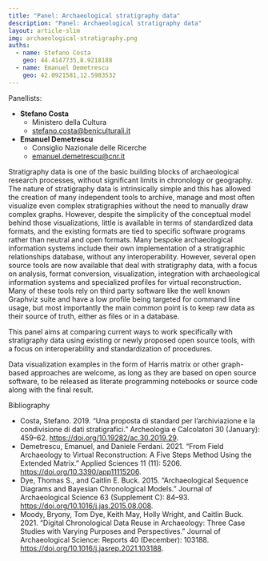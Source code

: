 ```yaml
---
title: "Panel: Archaeological stratigraphy data"
description: "Panel: Archaeological stratigraphy data"
layout: article-slim
img: archaeological-stratigraphy.png
auths:
  - name: Stefano Costa
    geo: 44.4147735,8.9218188
  - name: Emanuel Demetrescu
    geo: 42.0921581,12.5983532
---
```


Panellists:
- **Stefano Costa**
  - Ministero della Cultura
  - [stefano.costa@beniculturali.it](mailto:stefano.costa@beniculturali.it)
- **Emanuel Demetrescu**
  - Consiglio Nazionale delle Ricerche
  - [emanuel.demetrescu@cnr.it](mailto:emanuel.demetrescu@cnr.it)

Stratigraphy data is one of the basic building blocks of archaeological research processes, without significant limits in chronology or geography. The nature of stratigraphy data is intrinsically simple and this has allowed the creation of many independent tools to archive, manage and most often visualize even complex stratigraphies without the need to manually draw complex graphs. However, despite the simplicity of the conceptual model behind those visualizations, little is available in terms of standardized data formats, and the existing formats are tied to specific software programs rather than neutral and open formats. Many bespoke archaeological information systems include their own implementation of a stratigraphic relationships database, without any interoperability. However, several open source tools are now available that deal with stratigraphy data, with a focus on analysis, format conversion, visualization, integration with archaeological information systems and specialized profiles for virtual reconstruction. Many of these tools rely on third party software like the well known Graphviz suite and have a low profile being targeted for command line usage, but most importantly the main common point is to keep raw data as their source of truth, either as files or in a database.

This panel aims at comparing current ways to work specifically with stratigraphy data using existing or newly proposed open source tools, with a focus on interoperability and standardization of procedures.

Data visualization examples in the form of Harris matrix or other graph-based approaches are welcome, as long as they are based on open source software, to be released as literate programming notebooks or source code along with the final result.

Bibliography
- Costa, Stefano. 2019. “Una proposta di standard per l’archiviazione e la condivisione di dati stratigrafici.” Archeologia e Calcolatori 30 (January): 459–62. https://doi.org/10.19282/ac.30.2019.29.
- Demetrescu, Emanuel, and Daniele Ferdani. 2021. “From Field Archaeology to Virtual Reconstruction: A Five Steps Method Using the Extended Matrix.” Applied Sciences 11 (11): 5206. https://doi.org/10.3390/app11115206.
- Dye, Thomas S., and Caitlin E. Buck. 2015. “Archaeological Sequence Diagrams and Bayesian Chronological Models.” Journal of Archaeological Science 63 (Supplement C): 84–93. https://doi.org/10.1016/j.jas.2015.08.008.
- Moody, Bryony, Tom Dye, Keith May, Holly Wright, and Caitlin Buck. 2021. “Digital Chronological Data Reuse in Archaeology: Three Case Studies with Varying Purposes and Perspectives.” Journal of Archaeological Science: Reports 40 (December): 103188. https://doi.org/10.1016/j.jasrep.2021.103188.